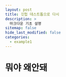 ```yaml
---
layout: post
title: 깃헙 데스트톱으로 다시
description: >
  마크다운 기초 설명
sitemap: false
hide_last_modified: false
categories:
  - example1
---
```


# 뭐야 왜안돼
